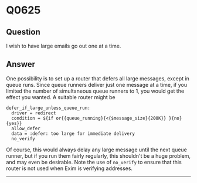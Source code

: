 Q0625
=====

Question
--------

I wish to have large emails go out one at a time.

Answer
------

One possibility is to set up a router that defers all large messages,
except in queue runs. Since queue runners deliver just one message at a
time, if you limited the number of simultaneous queue runners to 1, you
would get the effect you wanted. A suitable router might be

    defer_if_large_unless_queue_run:
      driver = redirect
      condition = ${if or{{queue_running}{<{$message_size}{200K}} }{no}{yes}}
      allow_defer
      data = :defer: too large for immediate delivery
      no_verify

Of course, this would always delay any large message until the next
queue runner, but if you run them fairly regularly, this shouldn't be a
huge problem, and may even be desirable. Note the use of `no_verify` to
ensure that this router is not used when Exim is verifying addresses.

* * * * *

